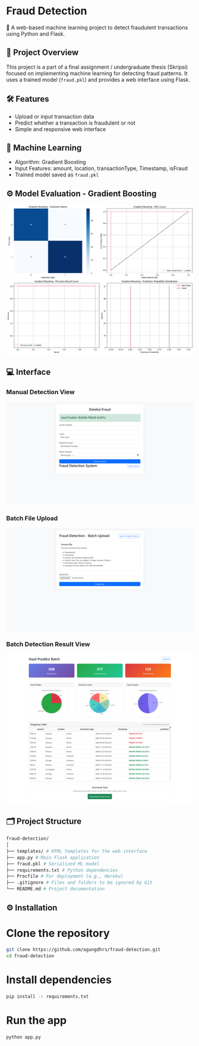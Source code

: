 # Fraud Detection

🚨 A web-based machine learning project to detect fraudulent transactions using Python and Flask. 

## 📌 Project Overview

This project is a part of a final assignment / undergraduate thesis (Skripsi) focused on implementing machine learning for detecting fraud patterns. It uses a trained model (`fraud.pkl`) and provides a web interface using Flask.

## 🛠️ Features

- Upload or input transaction data
- Predict whether a transaction is fraudulent or not
- Simple and responsive web interface

## 🧠 Machine Learning

- Algorithm: Gradient Boosting
- Input Features: amount, location, transactionType, Timestamp, isFraud
- Trained model saved as `fraud.pkl`

## ⚙️ Model Evaluation - Gradient Boosting

![Gradient Boosting Evaluation](img/gradient_boosting.png)

## 💻 Interface

### Manual Detection View

![Manual Detection](img/1.png)

### Batch File Upload

![Batch Upload](img/2.png)

### Batch Detection Result View

![Batch Detection Result](img/3.png)

## 🗂️ Project Structure

```bash
fraud-detection/
│
├── templates/ # HTML templates for the web interface
├── app.py # Main Flask application
├── fraud.pkl # Serialized ML model
├── requirements.txt # Python dependencies
├── Procfile # For deployment (e.g., Heroku)
├── .gitignore # Files and folders to be ignored by Git
└── README.md # Project documentation
```

## ⚙️ Installation

# Clone the repository

```bash
git clone https://github.com/agungdhrs/fraud-detection.git
cd fraud-detection
```

# Install dependencies

```bash
pip install -r requirements.txt
```

# Run the app

```bash
python app.py
```
